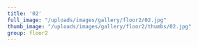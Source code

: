```yaml
---
title: '02'
full_image: "/uploads/images/gallery/floor2/02.jpg"
thumb_image: "/uploads/images/gallery/floor2/thumbs/02.jpg"
group: floor2
---
```


